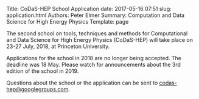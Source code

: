 Title: CoDaS-HEP School Application
date: 2017-05-16 07:51
slug: application.html
Authors: Peter Elmer
Summary: Computation and Data Science for High Energy Physics
Template: page


The second school on tools, techniques and methods for Computational
and Data Science for High Energy Physics (CoDaS-HEP) will
take place on 23-27 July, 2018, at Princeton University.

Applications for the school in 2018 are no longer being accepted. The deadline was 18 May. Please watch for announcements about the 3rd edition of the school in 2019.

Questions about the school or the application can be sent to [codas-hep@googlegroups.com](codas-hep@googlegroups.com).
